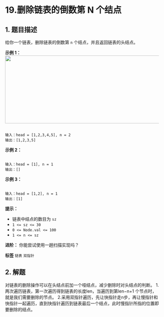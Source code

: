 # 19.删除链表的倒数第 N 个结点

## 1. 题目描述

给你一个链表，删除链表的倒数第 `n` 个结点，并且返回链表的头结点。

 

 **示例 1：**  
<img alt="" src="https://assets.leetcode.com/uploads/2020/10/03/remove_ex1.jpg" style="width: 542px; height: 222px;" />
```

输入：head = [1,2,3,4,5], n = 2
输出：[1,2,3,5]

```
 **示例 2：** 

```

输入：head = [1], n = 1
输出：[]

```
 **示例 3：** 

```

输入：head = [1,2], n = 1
输出：[1]

```
 

 **提示：** 
- 链表中结点的数目为 `sz` 
-  `1 <= sz <= 30` 
-  `0 <= Node.val <= 100` 
-  `1 <= n <= sz` 
 

 **进阶：** 你能尝试使用一趟扫描实现吗？

 
**标签**
`链表` `双指针` 


## 2. 解题
对链表的删除操作可以在头结点前加一个哑结点，减少删除时对头结点的判断。
1.两次遍历链表，第一次遍历得到链表的长度len，当遍历到第len−n+1 个节点时，就是我们需要删除的节点。
2.采用双指针遍历，先让快指针走n步，再让慢指针和快指针一起遍历，直到快指针遍历到链表最后一个结点，此时慢指针所指的位置即要删除的结点。
